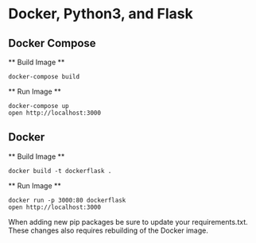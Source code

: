 # Docker, Python3, and Flask


## Docker Compose

** Build Image **
```
docker-compose build
```

** Run Image **
```
docker-compose up
open http://localhost:3000
```


## Docker

** Build Image **
```
docker build -t dockerflask .
```

** Run Image **
```
docker run -p 3000:80 dockerflask
open http://localhost:3000
```

When adding new pip packages be sure to update your requirements.txt. These changes also requires rebuilding of the Docker image.

